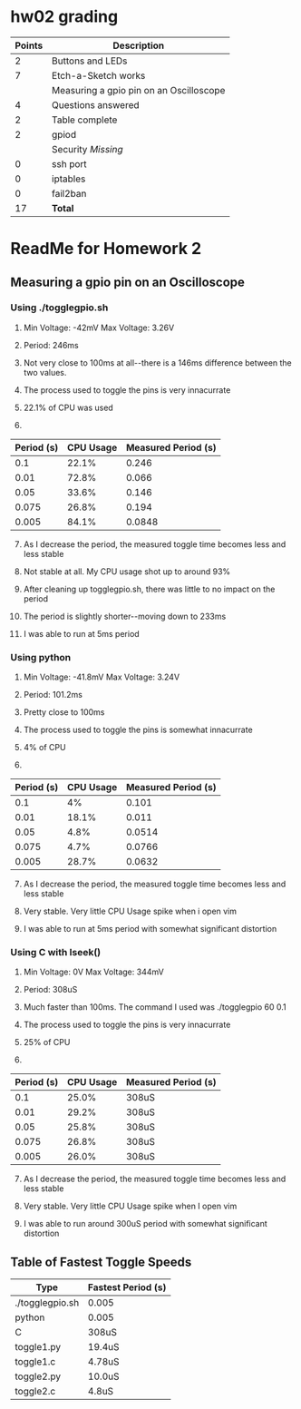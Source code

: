 # hw02 grading

| Points      | Description |
| ----------- | ----------- |
|  2 | Buttons and LEDs 
|  7 | Etch-a-Sketch works
|    | Measuring a gpio pin on an Oscilloscope 
|  4 | Questions answered
|  2 | Table complete
|  2 | gpiod
|    | Security      *Missing*
|  0 | ssh port
|  0 | iptables
|  0 | fail2ban
| 17 | **Total**

# ReadMe for Homework 2
## Measuring a gpio pin on an Oscilloscope
### Using ./togglegpio.sh
1. Min Voltage: -42mV
   Max Voltage: 3.26V

2. Period: 246ms

3. Not very close to 100ms at all--there is a 146ms difference between the two values.

4. The process used to toggle the pins is very innacurrate

5. 22.1% of CPU was used

6. 
| Period (s) | CPU Usage | Measured Period (s) |
|---|---|---|
| 0.1 | 22.1% | 0.246 |
| 0.01 | 72.8% | 0.066 |
|0.05| 33.6%| 0.146|
|0.075| 26.8%| 0.194|
|0.005 |84.1% |0.0848|

7. As I decrease the period, the measured toggle time becomes less and less stable

8. Not stable at all. My CPU usage shot up to around 93%

9. After cleaning up togglegpio.sh, there was little to no impact on the period

10. The period is slightly shorter--moving down to 233ms 

11. I was able to run at 5ms period

### Using python 

1. Min Voltage: -41.8mV
   Max Voltage: 3.24V

2. Period: 101.2ms

3. Pretty close to 100ms

4. The process used to toggle the pins is somewhat innacurrate


5. 4% of CPU

6. 
| Period (s) | CPU Usage | Measured Period (s) |
|---|---|---|
|0.1| 4% |0.101|
|0.01| 18.1%| 0.011|
|0.05 |4.8% |0.0514|
|0.075 |4.7% |0.0766|
|0.005| 28.7%| 0.0632|

7. As I decrease the period, the measured toggle time becomes less and less stable

8. Very stable. Very little CPU Usage spike when i open vim

11. I was able to run at 5ms period with somewhat significant distortion

### Using C with lseek()
1. Min Voltage: 0V
   Max Voltage: 344mV

2. Period: 308uS

3. Much faster than 100ms. The command I used was ./togglegpio 60 0.1

4. The process used to toggle the pins is very innacurrate

5. 25% of CPU

6. 
| Period (s) | CPU Usage | Measured Period (s) |
|---|---|---|
|0.1| 25.0%| 308uS|
|0.01| 29.2%| 308uS|
|0.05| 25.8%| 308uS|
|0.075| 26.8%| 308uS|
|0.005| 26.0%| 308uS|

7. As I decrease the period, the measured toggle time becomes less and less stable

8. Very stable. Very little CPU Usage spike when I open vim

11. I was able to run around 300uS period with somewhat significant distortion

## Table of Fastest Toggle Speeds

| Type | Fastest Period (s) |
|---|---|
|./togglegpio.sh | 0.005 |
| python | 0.005 |
| C | 308uS |
| toggle1.py | 19.4uS |  *Are you sure toggle-2 is faster than toggle1?*
| toggle1.c | 4.78uS |
| toggle2.py | 10.0uS |
| toggle2.c | 4.8uS |
